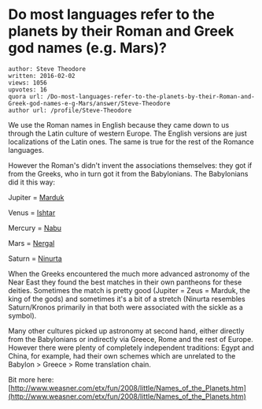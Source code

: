 # Do most languages refer to the planets by their Roman and Greek god names (e.g. Mars)?

	author: Steve Theodore
	written: 2016-02-02
	views: 1056
	upvotes: 16
	quora url: /Do-most-languages-refer-to-the-planets-by-their-Roman-and-Greek-god-names-e-g-Mars/answer/Steve-Theodore
	author url: /profile/Steve-Theodore


We use the Roman names in English because they came down to us through the Latin culture of western Europe. The English versions are just localizations of the Latin ones. The same is true for the rest of the Romance languages.

However the Roman's didn't invent the associations themselves: they got if from the Greeks, who in turn got it from the Babylonians. The Babylonians did it this way:


Jupiter = [Marduk](https://en.wikipedia.org/wiki/Marduk) 

Venus = [Ishtar](https://en.wikipedia.org/wiki/Ishtar) 

Mercury = [Nabu](https://en.wikipedia.org/wiki/Nabu) 

Mars = [Nergal](https://en.wikipedia.org/wiki/Nergal) 

Saturn = [Ninurta](https://en.wikipedia.org/wiki/Ninurta) 

When the Greeks encountered the much more advanced astronomy of the Near East they found the best matches in their own pantheons for these deities. Sometimes the match is pretty good (Jupiter = Zeus = Marduk, the king of the gods) and sometimes it's a bit of a stretch (Ninurta resembles Saturn/Kronos primarily in that both were associated with the sickle as a symbol). 


Many other cultures picked up astronomy at second hand, either directly from the Babylonians or indirectly via Greece, Rome and the rest of Europe. However there were plenty of completely independent traditions: Egypt and China, for example, had their own schemes which are unrelated to the Babylon > Greece > Rome translation chain. 

Bit more here: [http://www.weasner.com/etx/fun/2008/little/Names_of_the_Planets.htm](http://www.weasner.com/etx/fun/2008/little/Names_of_the_Planets.htm) 

